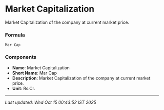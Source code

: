 # Market Capitalization
Market Capitalization of the company at current market price.

### Formula
```text
Mar Cap
```


### Components
- **Name**: Market Capitalization
- **Short Name**: Mar Cap
- **Description**: Market Capitalization of the company at current market price.
- **Unit**: Rs.Cr.

---
*Last updated: Wed Oct 15 00:43:52 IST 2025*
